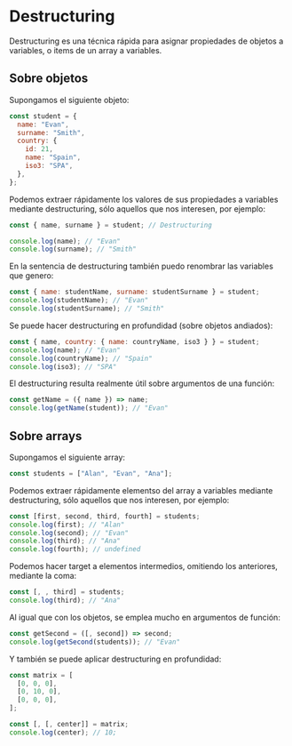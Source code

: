 # Destructuring

Destructuring es una técnica rápida para asignar propiedades de objetos a variables, o items de un array a variables.

## Sobre objetos

Supongamos el siguiente objeto:

```js
const student = {
  name: "Evan",
  surname: "Smith",
  country: {
    id: 21,
    name: "Spain",
    iso3: "SPA",
  },
};
```

Podemos extraer rápidamente los valores de sus propiedades a variables mediante destructuring, sólo aquellos que nos interesen, por ejemplo:

```js
const { name, surname } = student; // Destructuring

console.log(name); // "Evan"
console.log(surname); // "Smith"
```

En la sentencia de destructuring también puedo renombrar las variables que genero:

```js
const { name: studentName, surname: studentSurname } = student;
console.log(studentName); // "Evan"
console.log(studentSurname); // "Smith"
```

Se puede hacer destructuring en profundidad (sobre objetos andiados):

<!-- prettier-ignore -->
```js
const { name, country: { name: countryName, iso3 } } = student;
console.log(name); // "Evan"
console.log(countryName); // "Spain"
console.log(iso3); // "SPA"
```

El destructuring resulta realmente útil sobre argumentos de una función:

```js
const getName = ({ name }) => name;
console.log(getName(student)); // "Evan"
```

## Sobre arrays

Supongamos el siguiente array:

```js
const students = ["Alan", "Evan", "Ana"];
```

Podemos extraer rápidamente elementso del array a variables mediante destructuring, sólo aquellos que nos interesen, por ejemplo:

```js
const [first, second, third, fourth] = students;
console.log(first); // "Alan"
console.log(second); // "Evan"
console.log(third); // "Ana"
console.log(fourth); // undefined
```

Podemos hacer target a elementos intermedios, omitiendo los anteriores, mediante la coma:

```js
const [, , third] = students;
console.log(third); // "Ana"
```

Al igual que con los objetos, se emplea mucho en argumentos de función:

```js
const getSecond = ([, second]) => second;
console.log(getSecond(students)); // "Evan"
```

Y también se puede aplicar destructuring en profundidad:

```js
const matrix = [
  [0, 0, 0],
  [0, 10, 0],
  [0, 0, 0],
];

const [, [, center]] = matrix;
console.log(center); // 10;
```
